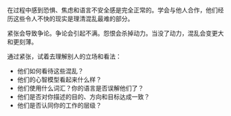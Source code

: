 在过程中感到恐惧、焦虑和语言不安全感是完全正常的。学会与他人合作，他们经历这些令人不快的现实是理清混乱最难的部分。

紧张会导致争论。争论会引起不满。怨恨会杀掉动力。当没了动力，混乱会变更大和更刻薄。

通过紧张，试着去理解别人的立场和看法：

- 他们如何看待这些混乱？
- 他们的心智模型看起来什么样？
- 他们使用什么词汇？你的语言是否误解他们了？
- 他们是否对你描述的目的、方向和目标达成一致？
- 他们是否认同你的工作的层级？
